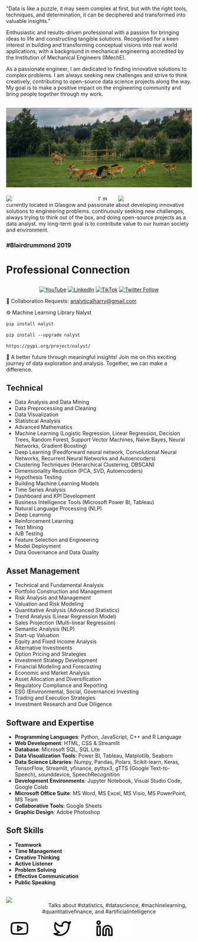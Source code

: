 <p align="leftr"> "Data is like a puzzle, it may seem complex at first, but with the right tools, techniques, and determination, it can be deciphered and transformed into valuable insights."

Enthusiastic and results-driven professional with a passion for bringing ideas to life and constructing tangible solutions. Recognised for a keen interest in building and transforming conceptual visions into real world applications, with a background in mechanical engineering accredited by the Institution of Mechanical Engineers (IMechE).
  
As a passionate engineer, I am dedicated to finding innovative solutions to complex problems. I am always seeking new challenges and strive to think creatively, contributing to open-source data science projects along the way. My goal is to make a positive impact on the engineering community and bring people together through my work. 
  

![Harry's World](https://raw.githubusercontent.com/AnalyticalHarry/AnalyticalHarry/main/img/glasgow.jpg)
---

<img width="250" align='left' src="https://github.com/harryworlds/harryworlds/blob/main/park.jpg">
  
<img width="200" align='right' src="https://github.com/harryworlds/harryworlds/blob/main/glasgow.png">
I' m currently located in Glasgow and passionate about developing innovative solutions to engineering problems. continuously seeking new challenges, always trying to think out of the box, and doing open-source projects as a data analyst. my long-term goal is to contribute value to our human society and environment. 
<br />

### #Blairdrummond 2019
# <p aligh="center"> Professional Connection </p>

<p align="center">
  <a href="https://www.youtube.com/@AnalyticalHarry"><img src="https://img.shields.io/website?label=YouTube&style=for-the-badge&url=https://www.youtube.com/@AnalyticalHarry" alt="YouTube" height="20"></a>
  <a href="https://www.linkedin.com/in/analyticalharry/"><img src="https://img.shields.io/website?label=LinkedIn&style=for-the-badge&url=https://www.linkedin.com/in/analyticalharry/" alt="LinkedIn" height="20"></a>
  <a href="https://www.tiktok.com/@analyticalharry"><img src="https://img.shields.io/badge/@AnalyticalHarry-%23FF0000?style=for-the-badge&logo=tiktok&logoColor=white" alt="TikTok" height="20"></a>
  <a href="https://twitter.com/AnalyticalHarry"><img src="https://img.shields.io/twitter/follow/AnalyticalHarry?color=1DA1F2&logo=twitter&style=for-the-badge" alt="Twitter Follow" height="20"></a>
</p>


🤝 Collaboration Requests: analyticalharry@gmail.com

⚙️ Machine Learning Library Nalyst
```text
pip install nalyst
```
```text
pip install --upgrade nalyst
```
```text
https://pypi.org/project/nalyst/
```
🔑 A better future through meaningful insights! Join me on this exciting journey of data exploration and analysis. Together, we can make a difference.
<br />

## Technical 
- Data Analysis and Data Mining
- Data Preprocessing and Cleaning
- Data Visualization
- Statistical Analysis
- Advanced Mathematics
- Machine Learning (Logistic Regression, Linear Regression, Decision Trees, Random Forest, Support Vector Machines, Naïve Bayes, Neural Networks, Gradient Boosting)
- Deep Learning (Feedforward neural network, Convolutional Neural Networks, Recurrent Neural Networks and Autoencoders)
- Clustering Techniques (Hierarchical Clustering, DBSCAN)
- Dimensionality Reduction (PCA, SVD, Autoencoders)
- Hypothesis Testing
- Building Machine Learning Models
- Time Series Analysis
- Dashboard and KPI Development
- Business Intelligence Tools (Microsoft Power BI, Tableau)
- Natural Language Processing (NLP)
- Deep Learning
- Reinforcement Learning
- Text Mining
- A/B Testing
- Feature Selection and Engineering
- Model Deployment
- Data Governance and Data Quality


## Asset Management 
- Technical and Fundamental Analysis
- Portfolio Construction and Management
- Risk Analysis and Management
- Valuation and Risk Modeling
- Quantitative Analysis (Advanced Statistics)
- Trend Analysis (Linear Regression Model)
- Sales Projection (Multi-linear Regression)
- Semantic Analysis (NLP)
- Start-up Valuation
- Equity and Fixed Income Analysis
- Alternative Investments
- Option Pricing and Strategies
- Investment Strategy Development
- Financial Modeling and Forecasting
- Economic and Market Analysis
- Asset Allocation and Diversification
- Regulatory Compliance and Reporting
- ESG (Environmental, Social, Governance) Investing
- Trading and Execution Strategies
- Investment Research and Due Diligence

##  Software and Expertise
- **Programming Languages**: Python, JavaScript, C++ and R Language 
- **Web Development**: HTML, CSS & Streamlit
- **Database**: Microsoft SQL, SQL Lite
- **Data Visualization Tools**: Power BI, Tableau, Matplotlib, Seaborn
- **Data Science Libraries**: Numpy, Pandas, Polars, Scikit-learn, Keras, TensorFlow, Streamlit, yfinance, pyttsx3, gTTS (Google Text-to-Speech), sounddevice, SpeechRecognition
- **Development Environments**: Jupyter Notebook, Visual Studio Code, Google Colab
- **Microsoft Office Suite**: MS Word, MS Excel, MS Visio, MS PowerPoint, MS Team
- **Collaborative Tools**: Google Sheets
- **Graphic Design**: Adobe Photoshop

##  Soft Skills
- **Teamwork**
- **Time Management**
- **Creative Thinking**
- **Active Listener**
- **Problem Solving**
- **Effective Communication**
- **Public Speaking**

<br />

<img width="100" align='left' src="https://i.giphy.com/media/MT5UUV1d4CXE2A37Dg/giphy.webp">

<p align="center">Talks about #statistics, #datascience, #machinelearning, #quantitativefinance, and #artificialintelligence

&nbsp;&nbsp;
[![website](./img/youtube-light.svg)](https://www.youtube.com/@AnalyticalHarry#gh-light-mode-only)
[![website](./img/youtube-dark.svg)](https://www.youtube.com/@AnalyticalHarry#gh-dark-mode-only)
&nbsp;&nbsp;
[![website](./img/twitter-light.svg)](https://twitter.com/AnalyticalHarry#gh-light-mode-only)
[![website](./img/twitter-dark.svg)](https://twitter.com/AnalyticalHarry#gh-dark-mode-only)
&nbsp;&nbsp;
[![website](./img/linkedin-light.svg)](https://www.linkedin.com/in/thapahemant/#gh-light-mode-only)
[![website](./img/linkedin-dark.svg)](https://www.linkedin.com/in/thapahemant/#gh-dark-mode-only)
&nbsp;&nbsp;
